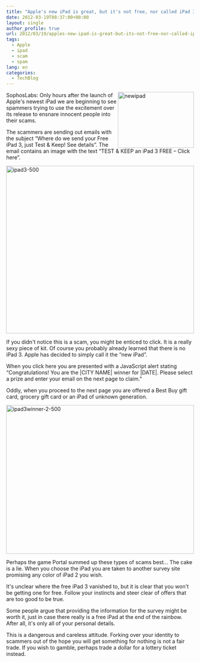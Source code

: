 ```yaml
---
title: "Apple's new iPad is great, but it's not free, nor called iPad 3"
date: 2012-03-19T08:37:00+00:00
layout: single
author_profile: true
url: 2012/03/19/apples-new-ipad-is-great-but-its-not-free-nor-called-ipad-3/
tags:
  - Apple
  - ipad
  - scam
  - spam
lang: en
categories: 
  - TechBlog
---
```

[<img title="newipad" border="0" alt="newipad" align="right" src="http://lh6.ggpht.com/-iWkViK73U-8/T2boy9IYrBI/AAAAAAAAFM4/fqnHcnxeor4/newipad_thumb.png?imgmax=800" width="204" height="150" />](http://lh6.ggpht.com/-OCerIHzzAAk/T2bovG67GDI/AAAAAAAAFMw/iFDhVV_IIgs/s1600-h/newipad%25255B2%25255D.png)SophosLabs: Only hours after the launch of Apple's newest iPad we are beginning to see spammers trying to use the excitement over its release to ensnare innocent people into their scams. 

The scammers are sending out emails with the subject “Where do we send your Free iPad 3, just Test & Keep! See details”. The email contains an image with the text “TEST & KEEP an iPad 3 FREE – Click here”. 

[<img title="ipad3-500" border="0" alt="ipad3-500" src="http://lh3.ggpht.com/-be2yCu4UT7s/T2bo9vx6UhI/AAAAAAAAFNI/hNQtkd95R_4/ipad3-500_thumb%25255B2%25255D.png?imgmax=800" width="504" height="450" />](http://lh4.ggpht.com/-4KQaZfTekAs/T2bo3zt6hPI/AAAAAAAAFNA/9VOSfMiiX_E/s1600-h/ipad3-500%25255B4%25255D.png) 

If you didn't notice this is a scam, you might be enticed to click. It is a really sexy piece of kit. Of course you probably already learned that there is no iPad 3. Apple has decided to simply call it the “new iPad”. 

When you click here you are presented with a JavaScript alert stating “Congratulations! You are the |CITY NAME| winner for |DATE|. Please select a prize and enter your email on the next page to claim.” 

Oddly, when you proceed to the next page you are offered a Best Buy gift card, grocery gift card or an iPad of unknown generation. 

[<img title="ipad3winner-2-500" border="0" alt="ipad3winner-2-500" src="http://lh5.ggpht.com/-CTgwLe9cc24/T2bpLPNe3UI/AAAAAAAAFNY/Gv3JQXPugD0/ipad3winner-2-500_thumb%25255B1%25255D.png?imgmax=800" width="504" height="399" />](http://lh5.ggpht.com/-px-SCyhEgAM/T2bpEXIV1AI/AAAAAAAAFNQ/vyW_QgLJC48/s1600-h/ipad3winner-2-500%25255B3%25255D.png) 

Perhaps the game Portal summed up these types of scams best… The cake is a lie. When you choose the iPad you are taken to another survey site promising any color of iPad 2 you wish. 

It's unclear where the free iPad 3 vanished to, but it is clear that you won't be getting one for free. Follow your instincts and steer clear of offers that are too good to be true. 

Some people argue that providing the information for the survey might be worth it, just in case there really is a free iPad at the end of the rainbow. After all, it's only all of your personal details. 

This is a dangerous and careless attitude. Forking over your identity to scammers out of the hope you will get something for nothing is not a fair trade. If you wish to gamble, perhaps trade a dollar for a lottery ticket instead.